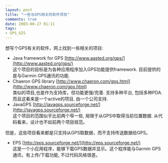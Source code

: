 ```yaml
---
layout: post
title: "一些与GPS相关的软件项目"
comments: true
date: 2003-08-27 01:11
tags:
- GPS_GIS
---
```

想写个GPS有关的软件，网上找到一些相关的项目: 

  * Java framework for GPS [http://www.aasted.org/gps/](http://www.aasted.org/gps/)  
这个项目的目标是为各种应用程序加入GPS功能提供framework. 目前提供的是与Garmin GPS通讯的功能. 
  * Chaeron GPS library [http://www.chaeron.com/gps.html](http://www.chaeron.com/gps.html)  
类似的项目,也是作为支持库，但功能更强/完善. 支持多种平台, 包括多种PDA. 而且这看来是一个active的项目, 由一个公司支持. 
  * JavaGPS [http://javagps.sourceforge.net/](http://javagps.sourceforge.net/)  
这个项目的范围似乎比前两个窄一些, 局限于从GPS中取得当前位置数据. 从代码看来，设计也不如前两个项目规范。

但是，这些项目看来都是只支持从GPS取数据，而不支持传送数据给GPS。

  * EPS [http://eps.sourceforge.net/](http://eps.sourceforge.net/)  
这是一个小应用程序，能够下载GPS数据并显示。这个程序能与Garmin GPS通讯，有上传/下载功能, 不过代码风格很差。
